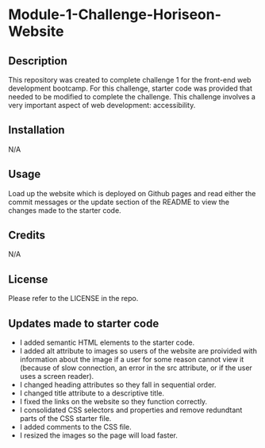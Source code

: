 # Module-1-Challenge-Horiseon-Website

## Description

This repository was created to complete challenge 1 for the front-end web development bootcamp. For this challenge, starter code was provided that needed to be modified to complete the challenge. This challenge involves a very important aspect of web development: accessibility.

## Installation

N/A

## Usage

Load up the website which is deployed on Github pages and read either the commit messages or the update section of the README to view the changes made to the starter code.

## Credits

N/A

## License

Please refer to the LICENSE in the repo.

## Updates made to starter code

* I added semantic HTML elements to the starter code.
* I added alt attribute to images so users of the website are proivided with information about the image if a user for some reason cannot view it (because of slow connection, an error in the src attribute, or if the user uses a screen reader).
* I changed heading attributes so they fall in sequential order.
* I changed title attribute to a descriptive title.
* I fixed the links on the website so they function correctly.
* I consolidated CSS selectors and properties and remove redundtant parts of the CSS starter file.
* I added comments to the CSS file.
* I resized the images so the page will load faster.

